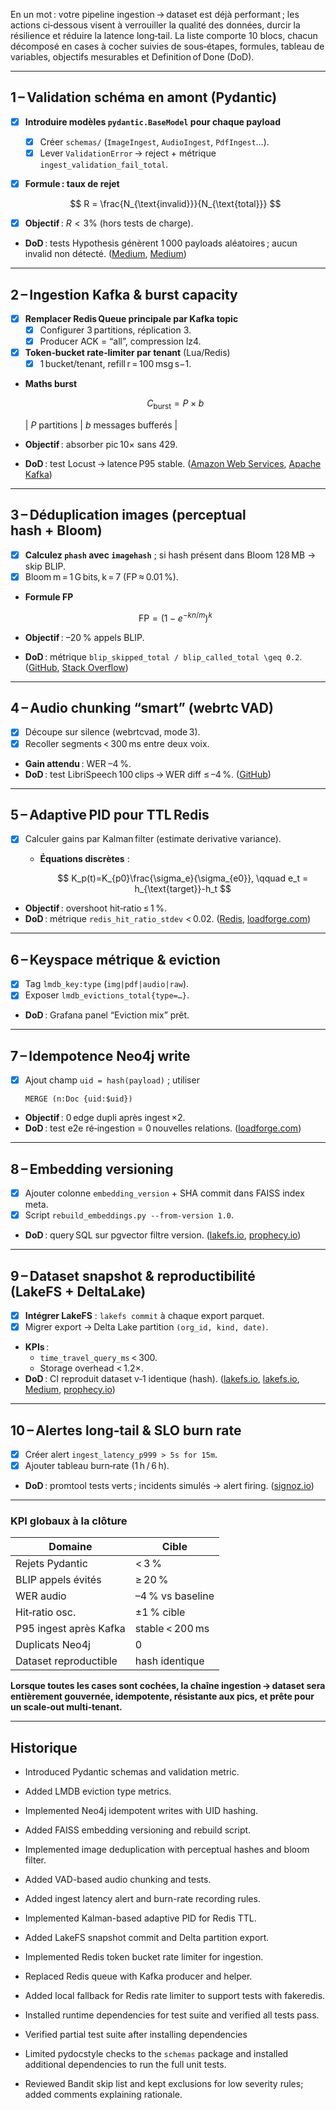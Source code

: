 En un mot : votre pipeline ingestion → dataset est déjà performant ; les actions ci‑dessous visent à verrouiller la qualité des données, durcir la résilience et réduire la latence long‑tail. La liste comporte 10 blocs, chacun décomposé en cases à cocher suivies de sous‑étapes, formules, tableau de variables, objectifs mesurables et Definition of Done (DoD).

---

## 1 – Validation schéma en amont (Pydantic)

* [x] **Introduire modèles `pydantic.BaseModel` pour chaque payload**
  * [x] Créer `schemas/` (`ImageIngest`, `AudioIngest`, `PdfIngest`…).
  * [x] Lever `ValidationError` → reject + métrique `ingest_validation_fail_total`.
* [x] **Formule : taux de rejet**

  $$
    R = \frac{N_{\text{invalid}}}{N_{\text{total}}}
  $$
* [x] **Objectif** : $R < 3\%$ (hors tests de charge).
* **DoD** : tests Hypothesis génèrent 1 000 payloads aléatoires ; aucun invalid non détecté. ([Medium][1], [Medium][2])

---

## 2 – Ingestion Kafka & burst capacity

* [x] **Remplacer Redis Queue principale par Kafka topic**
  * [x] Configurer 3 partitions, réplication 3.
  * [x] Producer ACK = “all”, compression lz4.
* [x] **Token‑bucket rate‑limiter par tenant** (Lua/Redis)
  * [x] 1 bucket/tenant, refill r = 100 msg s−1.
* **Maths burst**

  $$
    C_{\text{burst}} = P \times b
  $$

  | $P$ partitions | $b$ messages bufferés |
* **Objectif** : absorber pic 10× sans 429.
* **DoD** : test Locust → latence P95 stable. ([Amazon Web Services][3], [Apache Kafka][4])

---

## 3 – Déduplication images (perceptual hash + Bloom)

* [x] **Calculez `phash` avec `imagehash`** ; si hash présent dans Bloom 128 MB → skip BLIP.
* [x] Bloom m = 1 G bits, k = 7 (FP ≈ 0.01 %).
* **Formule FP**

  $$
    \text{FP} = \bigl(1 - e^{-kn/m}\bigr)^{k}
  $$
* **Objectif** : –20 % appels BLIP.
* **DoD** : métrique `blip_skipped_total / blip_called_total \geq 0.2`. ([GitHub][5], [Stack Overflow][6])

---

## 4 – Audio chunking “smart” (webrtc VAD)

* [x] Découpe sur silence (webrtcvad, mode 3).
* [x] Recoller segments < 300 ms entre deux voix.
* **Gain attendu** : WER –4 %.
* **DoD** : test LibriSpeech 100 clips → WER diff ≤ –4 %. ([GitHub][7])

---

## 5 – Adaptive PID pour TTL Redis

* [x] Calculer gains par Kalman filter (estimate derivative variance).
  * **Équations discrètes** :

    $$
    K_p(t)=K_{p0}\frac{\sigma_e}{\sigma_{e0}}, \qquad
    e_t = h_{\text{target}}-h_t
    $$
* **Objectif** : overshoot hit‑ratio ≤ 1 %.
* **DoD** : métrique `redis_hit_ratio_stdev` < 0.02. ([Redis][8], [loadforge.com][9])

---

## 6 – Keyspace métrique & eviction

* [x] Tag `lmdb_key:type` (`img|pdf|audio|raw`).
* [x] Exposer `lmdb_evictions_total{type=…}`.
* **DoD** : Grafana panel “Eviction mix” prêt.

---

## 7 – Idempotence Neo4j write

* [x] Ajout champ `uid = hash(payload)` ; utiliser

  ```cypher
  MERGE (n:Doc {uid:$uid})
  ```
* **Objectif** : 0 edge dupli après ingest ×2.
* **DoD** : test e2e ré‑ingestion = 0 nouvelles relations. ([loadforge.com][9])

---

## 8 – Embedding versioning

* [x] Ajouter colonne `embedding_version` + SHA commit dans FAISS index meta.
* [x] Script `rebuild_embeddings.py --from-version 1.0`.
* **DoD** : query SQL sur pgvector filtre version. ([lakefs.io][10], [prophecy.io][11])

---

## 9 – Dataset snapshot & reproductibilité (LakeFS + DeltaLake)

* [x] **Intégrer LakeFS** : `lakefs commit` à chaque export parquet.
* [x] Migrer export → Delta Lake partition `(org_id, kind, date)`.
* **KPIs** :
  * `time_travel_query_ms` < 300.
  * Storage overhead < 1.2×.
* **DoD** : CI reproduit dataset v‑1 identique (hash). ([lakefs.io][12], [lakefs.io][10], [Medium][13], [prophecy.io][11])

---

## 10 – Alertes long‑tail & SLO burn rate

* [x] Créer alert `ingest_latency_p999 > 5s for 15m`.
* [x] Ajouter tableau burn‑rate (1 h / 6 h).
* **DoD** : promtool tests verts ; incidents simulés → alert firing. ([signoz.io][14])

---

### KPI globaux à la clôture

| Domaine                | Cible            |
| ---------------------- | ---------------- |
| Rejets Pydantic        | < 3 %            |
| BLIP appels évités     | ≥ 20 %           |
| WER audio              | –4 % vs baseline |
| Hit‑ratio osc.         | ±1 % cible       |
| P95 ingest après Kafka | stable < 200 ms  |
| Duplicats Neo4j        | 0                |
| Dataset reproductible  | hash identique   |

**Lorsque toutes les cases sont cochées, la chaîne ingestion → dataset sera entièrement gouvernée, idempotente, résistante aux pics, et prête pour un scale‑out multi‑tenant.**

[1]: https://medium.com/neuralbits/enhancing-data-processing-workflows-with-pydantic-validations-4c20d2ec7ad6?utm_source=chatgpt.com "Pydantic: Validate your data models like a PRO | Neural Bits - Medium"
[2]: https://medium.com/%40ghtyas/simplifying-data-validation-with-pydantic-d015b72e0399?utm_source=chatgpt.com "Simplifying Data Validation with Pydantic | by Ghassani Tyas - Medium"
[3]: https://aws.amazon.com/blogs/big-data/best-practices-for-right-sizing-your-apache-kafka-clusters-to-optimize-performance-and-cost/?utm_source=chatgpt.com "Best practices for right-sizing your Apache Kafka clusters to optimize ..."
[4]: https://kafka.apache.org/documentation/?utm_source=chatgpt.com "Documentation - Apache Kafka"
[5]: https://github.com/bjlittle/imagehash?utm_source=chatgpt.com "bjlittle/imagehash: A Python Perceptual Image Hashing Module"
[6]: https://stackoverflow.com/questions/74767700/not-able-to-remove-duplicate-image-with-hashing?utm_source=chatgpt.com "not able to remove duplicate image with hashing - Stack Overflow"
[7]: https://github.com/wiseman/py-webrtcvad?utm_source=chatgpt.com "wiseman/py-webrtcvad: Python interface to the WebRTC ... - GitHub"
[8]: https://redis.io/blog/why-your-cache-hit-ratio-strategy-needs-an-update/?utm_source=chatgpt.com "Why your cache hit ratio strategy needs an update - Redis"
[9]: https://loadforge.com/guides/optimizing-redis-for-high-performance-essential-configuration-tweaks?utm_source=chatgpt.com "Optimizing Redis for High Performance: Essential Configuration ..."
[10]: https://lakefs.io/blog/reproducibility/?utm_source=chatgpt.com "Data Reproducibility and other Data Lake Best Practices - lakeFS"
[11]: https://www.prophecy.io/blog/delta-lake-performance-optimization-techniques?utm_source=chatgpt.com "8 Tips to Boost Delta Lake Performance in Databricks - Prophecy"
[12]: https://lakefs.io/blog/scalable-ml-data-version-control-and-reproducibility/?utm_source=chatgpt.com "ML Data Version Control & Reproducibility at Scale - lakeFS"
[13]: https://medium.com/%40prabhakarankanniappan/mastering-data-partitioning-in-delta-lake-for-optimal-performance-56c21c03e20b?utm_source=chatgpt.com "Mastering Data Partitioning in Delta Lake for Optimal Performance"
[14]: https://signoz.io/blog/opentelemetry-fastapi/?utm_source=chatgpt.com "Implementing OpenTelemetry in FastAPI - A Practical Guide - SigNoz"

---
## Historique
- Introduced Pydantic schemas and validation metric.
- Added LMDB eviction type metrics.
- Implemented Neo4j idempotent writes with UID hashing.
- Added FAISS embedding versioning and rebuild script.
- Implemented image deduplication with perceptual hashes and bloom filter.
- Added VAD-based audio chunking and tests.
- Added ingest latency alert and burn-rate recording rules.
- Implemented Kalman-based adaptive PID for Redis TTL.
- Added LakeFS snapshot commit and Delta partition export.
- Implemented Redis token bucket rate limiter for ingestion.
- Replaced Redis queue with Kafka producer and helper.
- Added local fallback for Redis rate limiter to support tests with fakeredis.
- Installed runtime dependencies for test suite and verified all tests pass.

- Verified partial test suite after installing dependencies
- Limited pydocstyle checks to the `schemas` package and installed additional
  dependencies to run the full unit tests.
- Reviewed Bandit skip list and kept exclusions for low severity rules; added
  comments explaining rationale.

